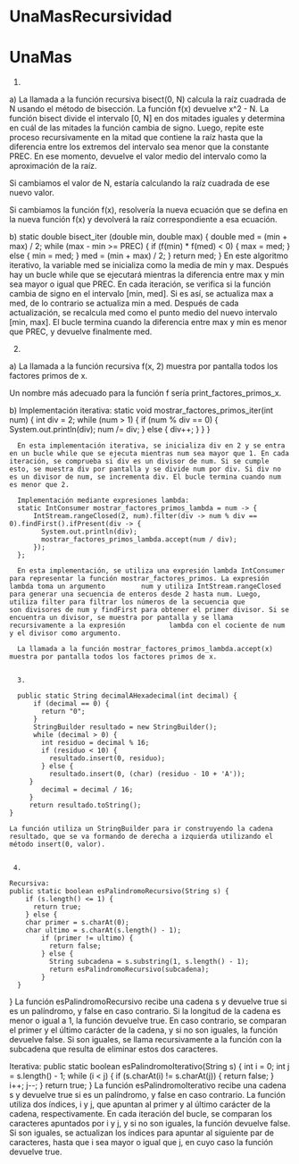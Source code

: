 # UnaMasRecursividad

# UnaMas

1.

a) La llamada a la función recursiva bisect(0, N) calcula la raíz cuadrada de N usando el método de bisección. La función f(x) devuelve x^2 - N. La función bisect divide el intervalo [0, N] en dos mitades iguales y determina en cuál de las mitades la función cambia de signo. Luego, repite este proceso recursivamente en la mitad que contiene la raíz hasta que la diferencia entre los extremos del intervalo sea menor que la constante PREC. En ese momento, devuelve el valor medio del intervalo como la aproximación de la raíz.

Si cambiamos el valor de N, estaría calculando la raíz cuadrada de ese nuevo valor. 

Si cambiamos la función f(x), resolvería la nueva ecuación que se defina en la nueva función f(x) y devolverá la raíz correspondiente a esa ecuación.


b) static double bisect_iter (double min, double max) {
    double med = (min + max) / 2;
    while (max - min >= PREC) {
        if (f(min) * f(med) < 0) {
            max = med;
        } else {
            min = med;
        }
        med = (min + max) / 2;
    }
    return med;
  }
  En este algoritmo iterativo, la variable med se inicializa como la media de min y max. Después hay un bucle while que se ejecutará mientras la diferencia entre max y min sea mayor o igual que PREC. En cada iteración, se verifica si la función cambia de signo en el intervalo [min, med]. Si es así, se actualiza max a med, de lo contrario se actualiza min a med. Después de cada actualización, se recalcula med como el punto medio del nuevo intervalo [min, max]. El bucle termina cuando la diferencia entre max y min es menor que PREC, y devuelve finalmente med.


 2.
  
  a) La llamada a la función recursiva f(x, 2) muestra por pantalla todos los factores primos de x.

  Un nombre más adecuado para la función f sería print_factores_primos_x.
  
  
  b) Implementación iterativa:
      static void mostrar_factores_primos_iter(int num) {
          int div = 2;
          while (num > 1) {
            if (num % div == 0) {
              System.out.println(div);
              num /= div;
            } else {
              div++;
            }
          }
      }
      
      En esta implementación iterativa, se inicializa div en 2 y se entra en un bucle while que se ejecuta mientras num sea mayor que 1. En cada iteración, se comprueba si div es un divisor de num. Si se cumple esto, se muestra div por pantalla y se divide num por div. Si div no es un divisor de num, se incrementa div. El bucle termina cuando num es menor que 2.
      
      Implementación mediante expresiones lambda:
      static IntConsumer mostrar_factores_primos_lambda = num -> {
          IntStream.rangeClosed(2, num).filter(div -> num % div == 0).findFirst().ifPresent(div -> {
            System.out.println(div);
            mostrar_factores_primos_lambda.accept(num / div);
          });
      };
      
      En esta implementación, se utiliza una expresión lambda IntConsumer para representar la función mostrar_factores_primos. La expresión lambda toma un argumento         num y utiliza IntStream.rangeClosed para generar una secuencia de enteros desde 2 hasta num. Luego, utiliza filter para filtrar los números de la secuencia que         son divisores de num y findFirst para obtener el primer divisor. Si se encuentra un divisor, se muestra por pantalla y se llama recursivamente a la expresión           lambda con el cociente de num y el divisor como argumento.

      La llamada a la función mostrar_factores_primos_lambda.accept(x) muestra por pantalla todos los factores primos de x.
      
      
      3.
      
      public static String decimalAHexadecimal(int decimal) {
          if (decimal == 0) {
            return "0";
          }
          StringBuilder resultado = new StringBuilder();
          while (decimal > 0) {
            int residuo = decimal % 16;
            if (residuo < 10) {
              resultado.insert(0, residuo);
            } else {
              resultado.insert(0, (char) (residuo - 10 + 'A'));
         }
            decimal = decimal / 16;
         }
         return resultado.toString();
    }
    
    La función utiliza un StringBuilder para ir construyendo la cadena resultado, que se va formando de derecha a izquierda utilizando el método insert(0, valor).
    
    
     4.
    
    Recursiva:
    public static boolean esPalindromoRecursivo(String s) {
        if (s.length() <= 1) {
          return true;
        } else {
        char primer = s.charAt(0);
        char ultimo = s.charAt(s.length() - 1);
            if (primer != ultimo) {
              return false;
            } else {
              String subcadena = s.substring(1, s.length() - 1);
              return esPalindromoRecursivo(subcadena);
            }
      }
  }
  La función esPalindromoRecursivo recibe una cadena s y devuelve true si es un palíndromo, y false en caso contrario. Si la longitud de la cadena es menor o igual a     1, la función devuelve true. En caso contrario, se comparan el primer y el último carácter de la cadena, y si no son iguales, la   función devuelve false. Si son iguales, se llama recursivamente a la función con la subcadena que resulta de eliminar estos dos caracteres.
  
  Iterativa:
  public static boolean esPalindromoIterativo(String s) {
      int i = 0;
      int j = s.length() - 1;
      while (i < j) {
          if (s.charAt(i) != s.charAt(j)) {
              return false;
          }
          i++;
          j--;
      }
      return true;
  }
  La función esPalindromoIterativo recibe una cadena s y devuelve true si es un palíndromo, y false en caso contrario. La función utiliza dos índices, i y j, que apuntan   al primer y al último carácter de la cadena, respectivamente. En cada iteración del bucle, se comparan los caracteres apuntados por i y j, y si no son iguales, la función devuelve false. Si son iguales, se actualizan los índices para apuntar al siguiente par de caracteres, hasta que i sea mayor o igual que j, en cuyo caso la función devuelve true.
  
  
 
    
   
